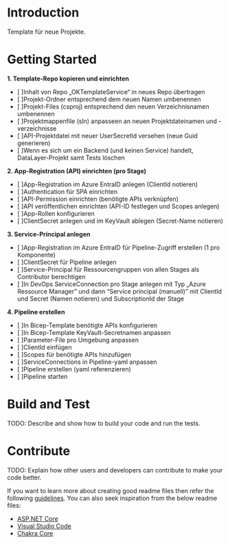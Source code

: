 # Introduction 
Template für neue Projekte.

# Getting Started
**1. Template-Repo kopieren und einrichten**
- [ ]Inhalt von Repo „OKTemplateService“ in neues Repo übertragen 
- [ ]Projekt-Ordner entsprechend dem neuen Namen umbenennen 
- [ ]Projekt-Files (csproj) entsprechend den neuen Verzeichnisnamen umbenennen 
- [ ]Projektmappenfile (sln) anpasseen an neuen Projektdateinamen und -verzeichnisse 
- [ ]API-Projektdatei mit neuer UserSecretId versehen (neue Guid generieren) 
- [ ]Wenn es sich um ein Backend (und keinen Service) handelt, DataLayer-Projekt samt Tests löschen 

**2. App-Registration (API) einrichten (pro Stage)**
- [ ]App-Registration im Azure EntraID anlegen (ClientId notieren) 
- [ ]Authentication für SPA einrichten 
- [ ]API-Permission einrichten (benötigte APIs verknüpfen) 
- [ ]API veröffentlichen einrichten (API-ID festlegen und Scopes anlegen) 
- [ ]App-Rollen konfigurieren 
- [ ]ClientSecret anlegen und im KeyVault ablegen (Secret-Name notieren) 

**3. Service-Principal anlegen**
- [ ]App-Registration im Azure EntraID für Pipeline-Zugriff erstellen (1 pro Komponente) 
- [ ]ClientSecret für Pipeline anlegen 
- [ ]Service-Principal für Ressourcengruppen von allen Stages als Contributor berechtigen 
- [ ]In DevOps ServiceConnection pro Stage anlegen mit Typ „Azure Ressource Manager” und dann “Service principal (manuell)” mit ClientId und Secret (Namen notieren) und SubscriptionId der Stage 

**4. Pipeline erstellen**
- [ ]In Bicep-Template benötigte APIs konfigurieren 
- [ ]In Bicep-Template KeyVault-Secretnamen anpassen 
- [ ]Parameter-File pro Umgebung anpassen 
- [ ]ClientId einfügen 
- [ ]Scopes für benötigte APIs hinzufügen 
- [ ]ServiceConnections in Pipeline-yaml anpassen 
- [ ]Pipeline erstellen (yaml referenzieren) 
- [ ]Pipeline starten 

# Build and Test
TODO: Describe and show how to build your code and run the tests. 

# Contribute
TODO: Explain how other users and developers can contribute to make your code better. 

If you want to learn more about creating good readme files then refer the following [guidelines](https://docs.microsoft.com/en-us/azure/devops/repos/git/create-a-readme?view=azure-devops). You can also seek inspiration from the below readme files:
- [ASP.NET Core](https://github.com/aspnet/Home)
- [Visual Studio Code](https://github.com/Microsoft/vscode)
- [Chakra Core](https://github.com/Microsoft/ChakraCore)
